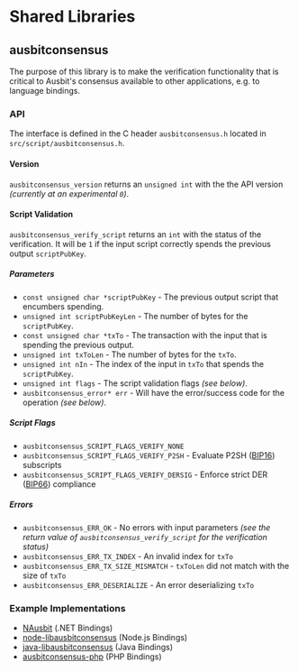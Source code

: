 Shared Libraries
================

## ausbitconsensus

The purpose of this library is to make the verification functionality that is critical to Ausbit's consensus available to other applications, e.g. to language bindings.

### API

The interface is defined in the C header `ausbitconsensus.h` located in  `src/script/ausbitconsensus.h`.

#### Version

`ausbitconsensus_version` returns an `unsigned int` with the the API version *(currently at an experimental `0`)*.

#### Script Validation

`ausbitconsensus_verify_script` returns an `int` with the status of the verification. It will be `1` if the input script correctly spends the previous output `scriptPubKey`.

##### Parameters
- `const unsigned char *scriptPubKey` - The previous output script that encumbers spending.
- `unsigned int scriptPubKeyLen` - The number of bytes for the `scriptPubKey`.
- `const unsigned char *txTo` - The transaction with the input that is spending the previous output.
- `unsigned int txToLen` - The number of bytes for the `txTo`.
- `unsigned int nIn` - The index of the input in `txTo` that spends the `scriptPubKey`.
- `unsigned int flags` - The script validation flags *(see below)*.
- `ausbitconsensus_error* err` - Will have the error/success code for the operation *(see below)*.

##### Script Flags
- `ausbitconsensus_SCRIPT_FLAGS_VERIFY_NONE`
- `ausbitconsensus_SCRIPT_FLAGS_VERIFY_P2SH` - Evaluate P2SH ([BIP16](https://github.com/ausbit/bips/blob/master/bip-0016.mediawiki)) subscripts
- `ausbitconsensus_SCRIPT_FLAGS_VERIFY_DERSIG` - Enforce strict DER ([BIP66](https://github.com/ausbit/bips/blob/master/bip-0066.mediawiki)) compliance

##### Errors
- `ausbitconsensus_ERR_OK` - No errors with input parameters *(see the return value of `ausbitconsensus_verify_script` for the verification status)*
- `ausbitconsensus_ERR_TX_INDEX` - An invalid index for `txTo`
- `ausbitconsensus_ERR_TX_SIZE_MISMATCH` - `txToLen` did not match with the size of `txTo`
- `ausbitconsensus_ERR_DESERIALIZE` - An error deserializing `txTo`

### Example Implementations
- [NAusbit](https://github.com/NicolasDorier/NAusbit/blob/master/NAusbit/Script.cs#L814) (.NET Bindings)
- [node-libausbitconsensus](https://github.com/bitpay/node-libausbitconsensus) (Node.js Bindings)
- [java-libausbitconsensus](https://github.com/dexX7/java-libausbitconsensus) (Java Bindings)
- [ausbitconsensus-php](https://github.com/Bit-Wasp/ausbitconsensus-php) (PHP Bindings)
